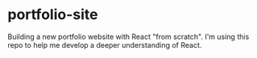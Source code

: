 # portfolio-site
Building a new portfolio website with React "from scratch". I'm using this repo to help me develop a deeper understanding of React.
